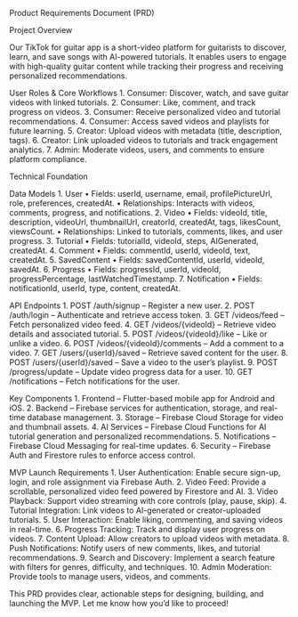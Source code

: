 Product Requirements Document (PRD)

Project Overview

Our TikTok for guitar app is a short-video platform for guitarists to discover, learn, and save songs with AI-powered tutorials. It enables users to engage with high-quality guitar content while tracking their progress and receiving personalized recommendations.

User Roles & Core Workflows
	1.	Consumer: Discover, watch, and save guitar videos with linked tutorials.
	2.	Consumer: Like, comment, and track progress on videos.
	3.	Consumer: Receive personalized video and tutorial recommendations.
	4.	Consumer: Access saved videos and playlists for future learning.
	5.	Creator: Upload videos with metadata (title, description, tags).
	6.	Creator: Link uploaded videos to tutorials and track engagement analytics.
	7.	Admin: Moderate videos, users, and comments to ensure platform compliance.

Technical Foundation

Data Models
	1.	User
	•	Fields: userId, username, email, profilePictureUrl, role, preferences, createdAt.
	•	Relationships: Interacts with videos, comments, progress, and notifications.
	2.	Video
	•	Fields: videoId, title, description, videoUrl, thumbnailUrl, creatorId, createdAt, tags, likesCount, viewsCount.
	•	Relationships: Linked to tutorials, comments, likes, and user progress.
	3.	Tutorial
	•	Fields: tutorialId, videoId, steps, AIGenerated, createdAt.
	4.	Comment
	•	Fields: commentId, userId, videoId, text, createdAt.
	5.	SavedContent
	•	Fields: savedContentId, userId, videoId, savedAt.
	6.	Progress
	•	Fields: progressId, userId, videoId, progressPercentage, lastWatchedTimestamp.
	7.	Notification
	•	Fields: notificationId, userId, type, content, createdAt.

API Endpoints
	1.	POST /auth/signup – Register a new user.
	2.	POST /auth/login – Authenticate and retrieve access token.
	3.	GET /videos/feed – Fetch personalized video feed.
	4.	GET /videos/{videoId} – Retrieve video details and associated tutorial.
	5.	POST /videos/{videoId}/like – Like or unlike a video.
	6.	POST /videos/{videoId}/comments – Add a comment to a video.
	7.	GET /users/{userId}/saved – Retrieve saved content for the user.
	8.	POST /users/{userId}/saved – Save a video to the user’s playlist.
	9.	POST /progress/update – Update video progress data for a user.
	10.	GET /notifications – Fetch notifications for the user.

Key Components
	1.	Frontend – Flutter-based mobile app for Android and iOS.
	2.	Backend – Firebase services for authentication, storage, and real-time database management.
	3.	Storage – Firebase Cloud Storage for video and thumbnail assets.
	4.	AI Services – Firebase Cloud Functions for AI tutorial generation and personalized recommendations.
	5.	Notifications – Firebase Cloud Messaging for real-time updates.
	6.	Security – Firebase Auth and Firestore rules to enforce access control.

MVP Launch Requirements
	1.	User Authentication: Enable secure sign-up, login, and role assignment via Firebase Auth.
	2.	Video Feed: Provide a scrollable, personalized video feed powered by Firestore and AI.
	3.	Video Playback: Support video streaming with core controls (play, pause, skip).
	4.	Tutorial Integration: Link videos to AI-generated or creator-uploaded tutorials.
	5.	User Interaction: Enable liking, commenting, and saving videos in real-time.
	6.	Progress Tracking: Track and display user progress on videos.
	7.	Content Upload: Allow creators to upload videos with metadata.
	8.	Push Notifications: Notify users of new comments, likes, and tutorial recommendations.
	9.	Search and Discovery: Implement a search feature with filters for genres, difficulty, and techniques.
	10.	Admin Moderation: Provide tools to manage users, videos, and comments.

This PRD provides clear, actionable steps for designing, building, and launching the MVP. Let me know how you’d like to proceed!
